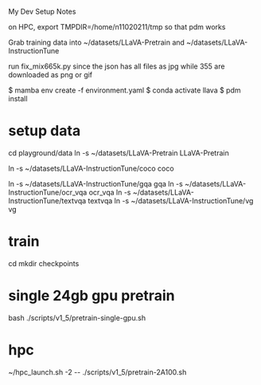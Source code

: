 My Dev Setup Notes

on HPC, export TMPDIR=/home/n11020211/tmp  so that pdm works

Grab training data into ~/datasets/LLaVA-Pretrain and ~/datasets/LLaVA-InstructionTune

run fix_mix665k.py since the json has all files as jpg while 355 are downloaded as png or gif

$ mamba env create -f environment.yaml
$ conda activate llava
$ pdm install

# setup data
cd playground/data
ln -s ~/datasets/LLaVA-Pretrain LLaVA-Pretrain

ln -s ~/datasets/LLaVA-InstructionTune/coco coco

ln -s ~/datasets/LLaVA-InstructionTune/gqa gqa
ln -s ~/datasets/LLaVA-InstructionTune/ocr_vqa ocr_vqa
ln -s ~/datasets/LLaVA-InstructionTune/textvqa textvqa
ln -s ~/datasets/LLaVA-InstructionTune/vg vg

# train
cd <project root>
mkdir checkpoints

# single 24gb gpu pretrain
bash ./scripts/v1_5/pretrain-single-gpu.sh

# hpc
~/hpc_launch.sh -2 -- ./scripts/v1_5/pretrain-2A100.sh



